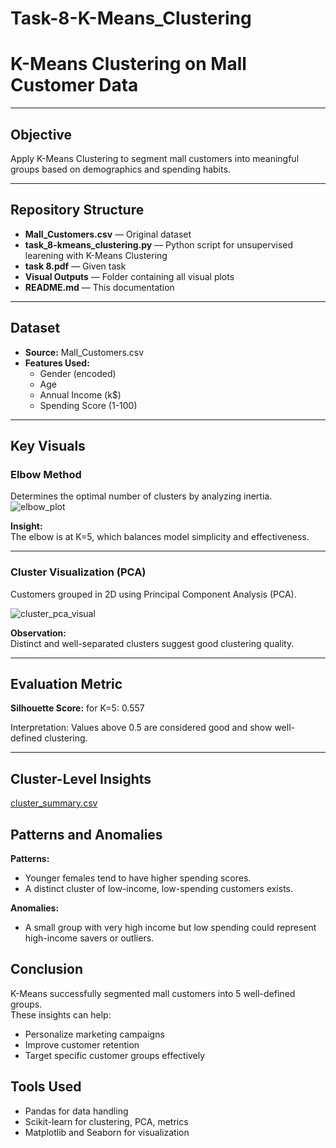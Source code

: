 # Task-8-K-Means_Clustering
# K-Means Clustering on Mall Customer Data

---

## Objective
Apply K-Means Clustering to segment mall customers into meaningful groups based on demographics and spending habits.

---

## Repository Structure

- **Mall_Customers.csv** — Original dataset
- **task_8-kmeans_clustering.py** — Python script for unsupervised learening with K-Means Clustering
- **task 8.pdf** — Given task
- **Visual Outputs** — Folder containing all visual plots
- **README.md** — This documentation
---
 ## Dataset
- **Source:** Mall_Customers.csv
- **Features Used:**
  - Gender (encoded)
  - Age
  - Annual Income (k$)
  - Spending Score (1-100)
---
## Key Visuals

### Elbow Method
Determines the optimal number of clusters by analyzing inertia.
![elbow_plot](https://github.com/user-attachments/assets/2bf1b095-fe22-4468-b9a1-c70646d2e0ec)


**Insight:**  
The elbow is at K=5, which balances model simplicity and effectiveness.

---
### Cluster Visualization (PCA)
Customers grouped in 2D using Principal Component Analysis (PCA).

![cluster_pca_visual](https://github.com/user-attachments/assets/f93fca66-9871-4ea4-aba1-14df2d6f0cfb)

**Observation:**  
Distinct and well-separated clusters suggest good clustering quality.

---
## Evaluation Metric

**Silhouette Score:** for K=5: 0.557

Interpretation: Values above 0.5 are considered good and show well-defined clustering.

---
## Cluster-Level Insights
[cluster_summary.csv](https://github.com/user-attachments/files/20629080/cluster_summary.csv)

## Patterns and Anomalies

**Patterns:**
- Younger females tend to have higher spending scores.
- A distinct cluster of low-income, low-spending customers exists.

**Anomalies:**
- A small group with very high income but low spending could represent high-income savers or outliers.

## Conclusion
K-Means successfully segmented mall customers into 5 well-defined groups.  
These insights can help:
- Personalize marketing campaigns
- Improve customer retention
- Target specific customer groups effectively

## Tools Used
- Pandas for data handling  
- Scikit-learn for clustering, PCA, metrics  
- Matplotlib and Seaborn for visualization


